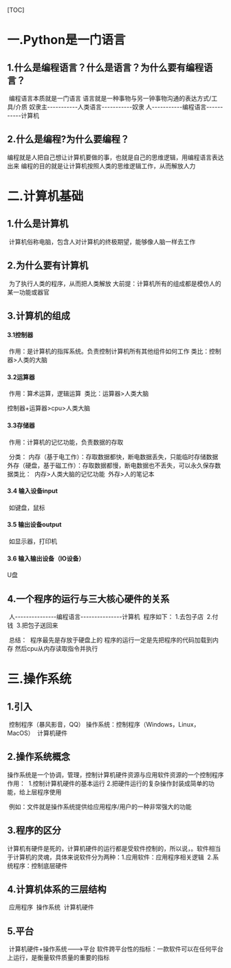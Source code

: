 [TOC]

# 一.Python是一门语言

## 1.什么是编程语言？什么是语言？为什么要有编程语言？
​	编程语言本质就是一门语言
​	语言就是一种事物与另一钟事物沟通的表达方式/工具/介质
​	奴隶主-----------人类语言-----------奴隶
​	人-----------编程语言-----------计算机

## 2.什么是编程?为什么要编程？
编程就是人把自己想让计算机要做的事，也就是自己的思维逻辑，用编程语言表达出来
编程的目的就是让计算机按照人类的思维逻辑工作，从而解放人力

# 二.计算机基础

## 1.什么是计算机
​	计算机俗称电脑，包含人对计算机的终极期望，能够像人脑一样去工作

## 2.为什么要有计算机
​	为了执行人类的程序，从而把人类解放
​	大前提：计算机所有的组成都是模仿人的某一功能或器官

## 3.计算机的组成

#### 3.1控制器
​	作用：是计算机的指挥系统。负责控制计算机所有其他组件如何工作
​	类比：控制器>人类的大脑

#### 3.2运算器
​	作用：算术运算，逻辑运算
​	类比：运算器>人类大脑

控制器+运算器>cpu>人类大脑

#### 3.3存储器

​	作用：计算机的记忆功能，负责数据的存取

​	分类：
​		内存（基于电工作）：存取数据都快，断电数据丢失，只能临时存储数据
​		外存（硬盘，基于磁工作）：存取数据都慢，断电数据也不丢失，可以永久保存数据
​	类比：
​		内存>人类大脑的记忆功能
​		外存>人的笔记本

#### 3.4 输入设备input

​	如键盘，鼠标

#### 3.5 输出设备output

​	如显示器，打印机

#### 3.6 输入输出设备（IO设备）

   U盘

## 4.一个程序的运行与三大核心硬件的关系

​	人---------------编程语言---------------计算机
​	程序如下：
​		1.去包子店
​		2.付钱
​		3.把包子送回来

​	总结：
​		程序最先是存放于硬盘上的
​		程序的运行一定是先把程序的代码加载到内存
​		然后cpu从内存读取指令并执行

# 三.操作系统

## 1.引入

​	控制程序（暴风影音，QQ）
​	操作系统：控制程序（Windows，Linux，MacOS）
​	计算机硬件

## 2.操作系统概念

​	操作系统是一个协调，管理，控制计算机硬件资源与应用软件资源的一个控制程序
​	作用：
​		1.控制计算机硬件的基本运行
​		2.把硬件运行的复杂操作封装成简单的功能，给上层程序使用

​		例如：文件就是操作系统提供给应用程序/用户的一种非常强大的功能

## 3.程序的区分

​	计算机有硬件是死的，计算机硬件的运行都是受软件控制的，所以说，。软件相当于计算机的灵魂，具体来说软件分为两种：
​		1.应用软件：应用程序相关逻辑
​		2.系统程序：控制底层硬件

## 4.计算机体系的三层结构
​		应用程序
​		操作系统
​		计算机硬件

## 5.平台
​	计算机硬件+操作系统--->平台
​	软件跨平台性的指标：一款软件可以在任何平台上运行，是衡量软件质量的重要的指标

